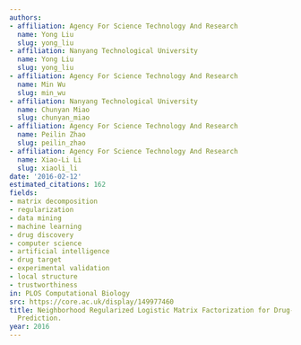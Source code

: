 ```yaml
---
authors:
- affiliation: Agency For Science Technology And Research
  name: Yong Liu
  slug: yong_liu
- affiliation: Nanyang Technological University
  name: Yong Liu
  slug: yong_liu
- affiliation: Agency For Science Technology And Research
  name: Min Wu
  slug: min_wu
- affiliation: Nanyang Technological University
  name: Chunyan Miao
  slug: chunyan_miao
- affiliation: Agency For Science Technology And Research
  name: Peilin Zhao
  slug: peilin_zhao
- affiliation: Agency For Science Technology And Research
  name: Xiao-Li Li
  slug: xiaoli_li
date: '2016-02-12'
estimated_citations: 162
fields:
- matrix decomposition
- regularization
- data mining
- machine learning
- drug discovery
- computer science
- artificial intelligence
- drug target
- experimental validation
- local structure
- trustworthiness
in: PLOS Computational Biology
src: https://core.ac.uk/display/149977460
title: Neighborhood Regularized Logistic Matrix Factorization for Drug-Target Interaction
  Prediction.
year: 2016
---
```

